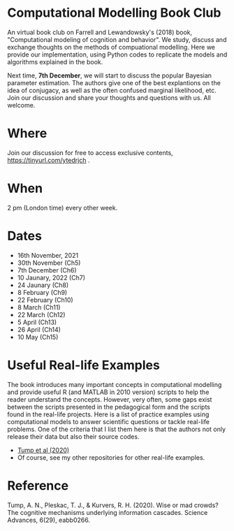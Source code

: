 # Computational Modelling Book Club
An virtual book club on  Farrell and Lewandowsky's (2018) book, "Computational modeling of cognition and behavior". We study, discuss and exchange thoughts on the methods of compuational modelling. Here we provide our implementation, using Python codes to replicate the models and algorithms explained in the book.

Next time, **7th December**, we will start to discuss the popular Bayesian parameter estimation. The authors give one of the best explantions on the idea of conjugacy, as well as the often confused marginal likelihood, etc. Join our discussion and share your thoughts and questions with us.  All welcome. 

# Where 
Join our discussion for free to access exclusive contents, https://tinyurl.com/ytedrjch .

# When
2 pm (London time) every other week. 

# Dates
- 16th November, 2021
- 30th November (Ch5)
- 7th December (Ch6)
- 10 Jaunary, 2022 (Ch7)
- 24 Jaunary (Ch8) 
- 8 February (Ch9)
- 22 February (Ch10)
- 8 March (Ch11)
- 22 March (Ch12)
- 5 April (Ch13)
- 26 April (Ch14)
- 10 May (Ch15)

# Useful Real-life Examples
The book introduces many important concepts in computational modelling and provide useful R (and MATLAB in 2010 version) scripts to help the reader understand the concepts. However, very often, some gaps exist between the scripts presented in the pedagogical form and the scripts found in the real-life projects. Here is a list of practice examples using computational models to answer scientific questions or tackle real-life problems. One of the criteria that I list them here is that the authors not only release their data but also their source codes. 

- [Tump et al (2020)](https://osf.io/ejfm4/)
- Of course, see my other repositories for other real-life examples.

# Reference
Tump, A. N., Pleskac, T. J., & Kurvers, R. H. (2020). Wise or mad crowds? The cognitive mechanisms underlying information cascades. Science Advances, 6(29), eabb0266.
